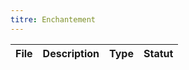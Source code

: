 ```yaml
---
titre: Enchantement
---
```


<!-- START-ABILITY-TABLE -->

| File | Description | Type | Statut |
| ---- | ----------- | ---- | ------ |

<!-- END-ABILITY-TABLE -->